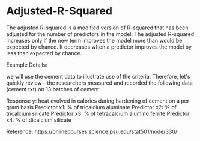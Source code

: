 # Adjusted-R-Squared
The adjusted R-squared is a modified version of R-squared that has been adjusted for the number of predictors in the model. The adjusted R-squared increases only if the new term improves the model more than would be expected by chance. It decreases when a predictor improves the model by less than expected by chance.

Example Details:

we will use the cement data to illustrate use of the criteria. Therefore, let's quickly review—the researchers measured and recorded the following data (cement.txt) on 13 batches of cement:

Response y: heat evolved in calories during hardening of cement on a per gram basis
Predictor x1: % of tricalcium aluminate 
Predictor x2: % of tricalcium silicate 
Predictor x3: % of tetracalcium alumino ferrite 
Predictor x4: % of dicalcium silicate 

Reference:
https://onlinecourses.science.psu.edu/stat501/node/330/
